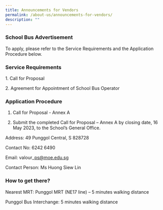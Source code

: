 ```yaml
---
title: Announcements for Vendors
permalink: /about-us/announcements-for-vendors/
description: ""
---
```

### School Bus Advertisement

To apply, please refer to the Service Requirements and the Application Procedure below.

### Service Requirements

1. Call for Proposal

2. Agreement for Appointment of School Bus Operator

### Application Procedure 

1. Call for Proposal - Annex A

2. Submit the completed Call for Proposal – Annex A by closing date, 16 May 2023, to the School’s General Office.

Address: 49 Punggol Central, S 828728

Contact No: 6242 6490

Email: valour\_ps@moe.edu.sg

Contact Person: Ms Huong Siew Lin

### How to get there?

Nearest MRT: Punggol MRT (NE17 line) – 5 minutes walking distance

Punggol Bus Interchange: 5 minutes walking distance